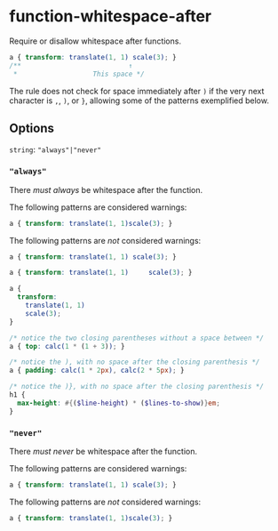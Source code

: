 # function-whitespace-after

Require or disallow whitespace after functions.

```css
a { transform: translate(1, 1) scale(3); }
/**                           ↑
 *                   This space */
```

The rule does not check for space immediately after `)` if the very next character
is `,`, `)`, or `}`, allowing some of the patterns exemplified below.

## Options

`string`: `"always"|"never"`

### `"always"`

There *must always* be whitespace after the function.

The following patterns are considered warnings:

```css
a { transform: translate(1, 1)scale(3); }
```

The following patterns are *not* considered warnings:

```css
a { transform: translate(1, 1) scale(3); }
```

```css
a { transform: translate(1, 1)     scale(3); }
```

```css
a {
  transform:
    translate(1, 1)
    scale(3);
}
```

```css
/* notice the two closing parentheses without a space between */
a { top: calc(1 * (1 + 3)); }
```

```css
/* notice the ), with no space after the closing parenthesis */
a { padding: calc(1 * 2px), calc(2 * 5px); }
```

```scss
/* notice the )}, with no space after the closing parenthesis */
h1 {
  max-height: #{($line-height) * ($lines-to-show)}em;
}
```

### `"never"`

There *must never* be whitespace after the function.

The following patterns are considered warnings:

```css
a { transform: translate(1, 1) scale(3); }
```

The following patterns are *not* considered warnings:

```css
a { transform: translate(1, 1)scale(3); }
```
